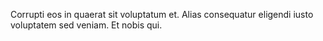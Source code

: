 Corrupti eos in quaerat sit voluptatum et.
Alias consequatur eligendi iusto voluptatem sed veniam.
Et nobis qui.